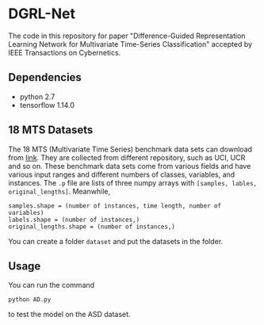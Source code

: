# DGRL-Net
The code in this repository for paper "Difference-Guided Representation Learning Network for Multivariate Time-Series Classification" accepted by IEEE Transactions on Cybernetics.



## Dependencies

* python 2.7
* tensorflow 1.14.0



## 18 MTS Datasets

The 18 MTS (Multivariate Time Series) benchmark data sets can download from [link](https://pan.baidu.com/s/1xxWMMqN5FrkbIWjsze_reg). They are collected from different repository, such as UCI, UCR and so on. These benchmark data sets come from various fields and have various input ranges and different numbers of classes, variables, and instances. The `.p` file are lists of three numpy arrays with `[samples, lables, original_lengths]`.  Meanwhile,

```
samples.shape = (number of instances, time length, number of variables)
labels.shape = (number of instances,)
original_lengths.shape = (number of instances,)
```

You can create a folder `dataset` and put the datasets in the folder.


## Usage

You can run the command 
```
python AD.py
```
to test the model on the ASD dataset. 
